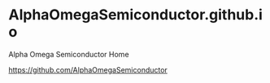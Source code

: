 # AlphaOmegaSemiconductor.github.io
Alpha Omega Semiconductor Home

https://github.com/AlphaOmegaSemiconductor
